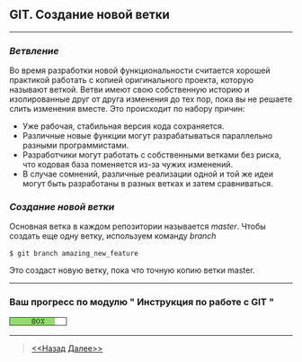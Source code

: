 ## GIT. Создание новой ветки
---

### ***Ветвление***
Во время разработки новой функциональности считается хорошей
практикой работать с копией оригинального проекта, которую называют
веткой. Ветви имеют свою собственную историю и изолированные друг 
от друга изменения до тех пор, пока вы не решаете слить изменения 
вместе. Это происходит по набору причин:

* Уже рабочая, стабильная версия кода сохраняется.
* Различные новые функции могут разрабатываться параллельно разными 
программистами.
* Разработчики могут работать с собственными ветками без риска, что 
кодовая база поменяется из-за чужих изменений.
* В случае сомнений, различные реализации одной и той же идеи могут 
быть разработаны в разных ветках и затем сравниваться.

### ***Создание новой ветки***

Основная ветка в каждом репозитории называется *master*. Чтобы создать еще одну ветку, используем команду *branch*

```
$ git branch amazing_new_feature
```

Это создаст новую ветку, пока что точную копию ветки master.


---
### **Ваш прогресс по модулю " Инструкция по работе с GIT "**

![](./green_93DB70/80perc.png)

---
>[<<Назад](./startmenu5.md) [Далее>>](./switchsticl.md)   
